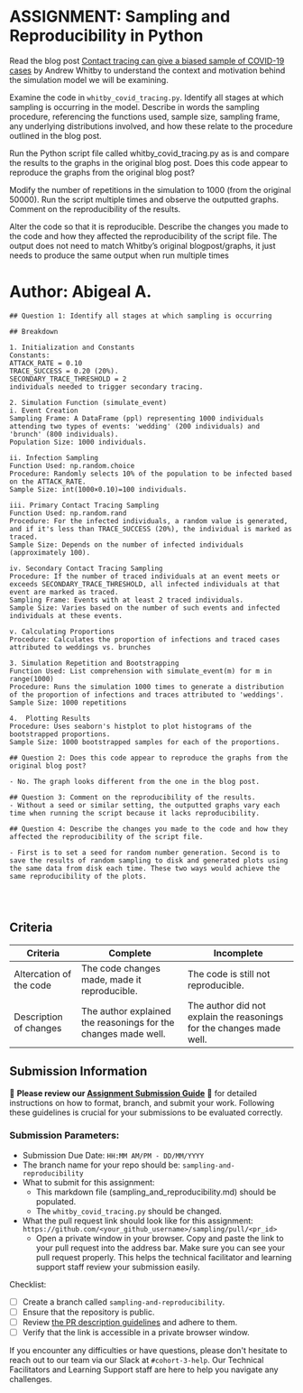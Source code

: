# ASSIGNMENT: Sampling and Reproducibility in Python

Read the blog post [Contact tracing can give a biased sample of COVID-19 cases](https://andrewwhitby.com/2020/11/24/contact-tracing-biased/) by Andrew Whitby to understand the context and motivation behind the simulation model we will be examining.

Examine the code in `whitby_covid_tracing.py`. Identify all stages at which sampling is occurring in the model. Describe in words the sampling procedure, referencing the functions used, sample size, sampling frame, any underlying distributions involved, and how these relate to the procedure outlined in the blog post.

Run the Python script file called whitby_covid_tracing.py as is and compare the results to the graphs in the original blog post. Does this code appear to reproduce the graphs from the original blog post?

Modify the number of repetitions in the simulation to 1000 (from the original 50000). Run the script multiple times and observe the outputted graphs. Comment on the reproducibility of the results.

Alter the code so that it is reproducible. Describe the changes you made to the code and how they affected the reproducibility of the script file. The output does not need to match Whitby’s original blogpost/graphs, it just needs to produce the same output when run multiple times

# Author: Abigeal A.

```
## Question 1: Identify all stages at which sampling is occurring

## Breakdown

1. Initialization and Constants
Constants:
ATTACK_RATE = 0.10
TRACE_SUCCESS = 0.20 (20%).
SECONDARY_TRACE_THRESHOLD = 2
individuals needed to trigger secondary tracing.

2. Simulation Function (simulate_event)
i. Event Creation
Sampling Frame: A DataFrame (ppl) representing 1000 individuals attending two types of events: 'wedding' (200 individuals) and 'brunch' (800 individuals).
Population Size: 1000 individuals.

ii. Infection Sampling
Function Used: np.random.choice
Procedure: Randomly selects 10% of the population to be infected based on the ATTACK_RATE.
Sample Size: int(1000×0.10)=100 individuals.

iii. Primary Contact Tracing Sampling
Function Used: np.random.rand
Procedure: For the infected individuals, a random value is generated, and if it's less than TRACE_SUCCESS (20%), the individual is marked as traced.
Sample Size: Depends on the number of infected individuals (approximately 100).

iv. Secondary Contact Tracing Sampling
Procedure: If the number of traced individuals at an event meets or exceeds SECONDARY_TRACE_THRESHOLD, all infected individuals at that event are marked as traced.
Sampling Frame: Events with at least 2 traced individuals.
Sample Size: Varies based on the number of such events and infected individuals at these events.

v. Calculating Proportions
Procedure: Calculates the proportion of infections and traced cases attributed to weddings vs. brunches

3. Simulation Repetition and Bootstrapping
Function Used: List comprehension with simulate_event(m) for m in range(1000)
Procedure: Runs the simulation 1000 times to generate a distribution of the proportion of infections and traces attributed to 'weddings'.
Sample Size: 1000 repetitions

4.  Plotting Results
Procedure: Uses seaborn's histplot to plot histograms of the bootstrapped proportions.
Sample Size: 1000 bootstrapped samples for each of the proportions.
  
## Question 2: Does this code appear to reproduce the graphs from the original blog post?

- No. The graph looks different from the one in the blog post.

## Question 3: Comment on the reproducibility of the results.
- Without a seed or similar setting, the outputted graphs vary each time when running the script because it lacks reproducibility.

## Question 4: Describe the changes you made to the code and how they affected the reproducibility of the script file.

- First is to set a seed for random number generation. Second is to save the results of random sampling to disk and generated plots using the same data from disk each time. These two ways would achieve the same reproducibility of the plots.




```


## Criteria

|Criteria|Complete|Incomplete|
|--------|----|----|
|Altercation of the code|The code changes made, made it reproducible.|The code is still not reproducible.|
|Description of changes|The author explained the reasonings for the changes made well.|The author did not explain the reasonings for the changes made well.|

## Submission Information

🚨 **Please review our [Assignment Submission Guide](https://github.com/UofT-DSI/onboarding/blob/main/onboarding_documents/submissions.md)** 🚨 for detailed instructions on how to format, branch, and submit your work. Following these guidelines is crucial for your submissions to be evaluated correctly.

### Submission Parameters:
* Submission Due Date: `HH:MM AM/PM - DD/MM/YYYY`
* The branch name for your repo should be: `sampling-and-reproducibility`
* What to submit for this assignment:
    * This markdown file (sampling_and_reproducibility.md) should be populated.
    * The `whitby_covid_tracing.py` should be changed.
* What the pull request link should look like for this assignment: `https://github.com/<your_github_username>/sampling/pull/<pr_id>`
    * Open a private window in your browser. Copy and paste the link to your pull request into the address bar. Make sure you can see your pull request properly. This helps the technical facilitator and learning support staff review your submission easily.

Checklist:
- [ ] Create a branch called `sampling-and-reproducibility`.
- [ ] Ensure that the repository is public.
- [ ] Review [the PR description guidelines](https://github.com/UofT-DSI/onboarding/blob/main/onboarding_documents/submissions.md#guidelines-for-pull-request-descriptions) and adhere to them.
- [ ] Verify that the link is accessible in a private browser window.

If you encounter any difficulties or have questions, please don't hesitate to reach out to our team via our Slack at `#cohort-3-help`. Our Technical Facilitators and Learning Support staff are here to help you navigate any challenges.
